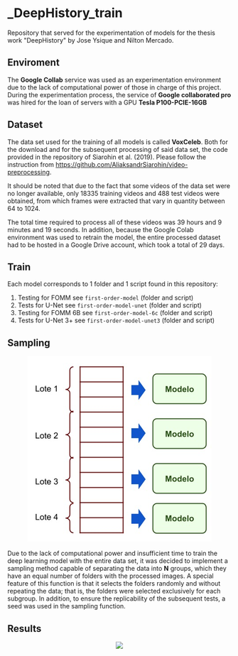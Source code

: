 # _DeepHistory_train
Repository that served for the experimentation of models for the thesis work "DeepHistory" by Jose Ysique and Nilton Mercado.

## Enviroment

The **Google Collab** service was used as an experimentation environment due to the lack of computational power of those in charge of this project. 
During the experimentation process, the service of **Google collaborated pro** was hired for the loan of servers with a GPU **Tesla P100-PCIE-16GB** 

## Dataset

The data set used for the training of all models is called **VoxCeleb**.
Both for the download and for the subsequent processing of said data set, the code provided in the repository of Siarohin et al. (2019). Please follow the instruction from https://github.com/AliaksandrSiarohin/video-preprocessing.

It should be noted that due to the fact that some videos of the data set were no longer available, only 18335 training videos and 488 test videos were obtained, from which frames were extracted that vary in quantity between 64 to 1024.

The total time required to process all of these videos was 39 hours and 9 minutes and 19 seconds. In addition, because the Google Colab environment was used to retrain the model, the entire processed dataset had to be hosted in a Google Drive account, which took a total of 29 days.

## Train

Each model corresponds to 1 folder and 1 script found in this repository:
1) Testing for FOMM see ```first-order-model``` (folder and script)
2) Tests for U-Net see ```first-order-model-unet``` (folder and script)
3) Testing for FOMM 6B see ```first-order-model-6c``` (folder and script)
4) Tests for U-Net 3+ see ```first-order-model-unet3``` (folder and script)

## Sampling


<p align="center" width="100%">
    <img src="others/sampling.jpg"> 
</p>

Due to the lack of computational power and insufficient time to train the deep learning model with the entire data set, it was decided to implement a sampling method capable of separating the data into **N** groups, which they have an equal number of folders with the processed images.
A special feature of this function is that it selects the folders randomly and without repeating the data; that is, the folders were selected exclusively for each subgroup.
In addition, to ensure the replicability of the subsequent tests, a seed was used in the sampling function.

## Results

<p align="center" width="100%">
    <img src="others/Train-100-Group-1.gif"> 
</p>

